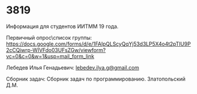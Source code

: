 # 3819
Информация для студентов ИИТММ 19 года.

Первичный опрос\список группы: https://docs.google.com/forms/d/e/1FAIpQLScyQqYj53d3LP5X4o4t2pTIU9P2cCQiwrp-WIVFdo03UFsZGw/viewform?vc=0&c=0&w=1&usp=mail_form_link

Лебедев Илья Генадьевич: lebedev.ilya.g@gmail.com

Сборник задач:
Сборник задач по программированию. Златопольский Д.М.
